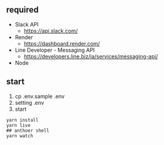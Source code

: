 ## required

* Slack API
  * https://api.slack.com/
* Render
  * https://dashboard.render.com/
* Line Developer - Messaging API
  * https://developers.line.biz/ja/services/messaging-api/
* Node

## start

1. cp .env.sample .env
2. setting .env
3. start
```
yarn install
yarn live
## anthoer shell
yarn watch
```